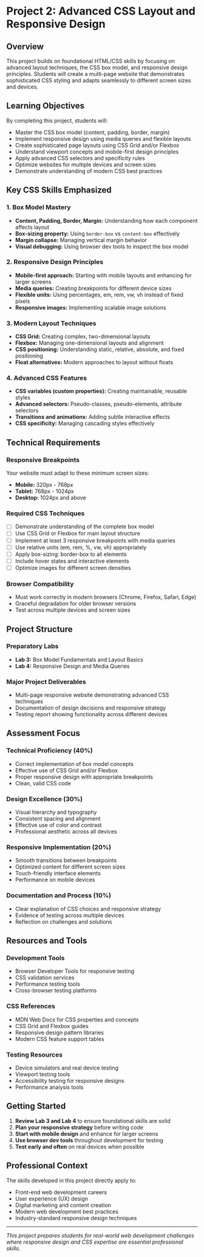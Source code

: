 # Project 2: Advanced CSS Layout and Responsive Design

## Overview
This project builds on foundational HTML/CSS skills by focusing on advanced layout techniques, the CSS box model, and responsive design principles. Students will create a multi-page website that demonstrates sophisticated CSS styling and adapts seamlessly to different screen sizes and devices.

## Learning Objectives
By completing this project, students will:
- Master the CSS box model (content, padding, border, margin)
- Implement responsive design using media queries and flexible layouts
- Create sophisticated page layouts using CSS Grid and/or Flexbox
- Understand viewport concepts and mobile-first design principles
- Apply advanced CSS selectors and specificity rules
- Optimize websites for multiple devices and screen sizes
- Demonstrate understanding of modern CSS best practices

## Key CSS Skills Emphasized

### 1. Box Model Mastery
- **Content, Padding, Border, Margin:** Understanding how each component affects layout
- **Box-sizing property:** Using `border-box` vs `content-box` effectively
- **Margin collapse:** Managing vertical margin behavior
- **Visual debugging:** Using browser dev tools to inspect the box model

### 2. Responsive Design Principles
- **Mobile-first approach:** Starting with mobile layouts and enhancing for larger screens
- **Media queries:** Creating breakpoints for different device sizes
- **Flexible units:** Using percentages, em, rem, vw, vh instead of fixed pixels
- **Responsive images:** Implementing scalable image solutions

### 3. Modern Layout Techniques
- **CSS Grid:** Creating complex, two-dimensional layouts
- **Flexbox:** Managing one-dimensional layouts and alignment
- **CSS positioning:** Understanding static, relative, absolute, and fixed positioning
- **Float alternatives:** Modern approaches to layout without floats

### 4. Advanced CSS Features
- **CSS variables (custom properties):** Creating maintainable, reusable styles
- **Advanced selectors:** Pseudo-classes, pseudo-elements, attribute selectors
- **Transitions and animations:** Adding subtle interactive effects
- **CSS specificity:** Managing cascading styles effectively

## Technical Requirements

### Responsive Breakpoints
Your website must adapt to these minimum screen sizes:
- **Mobile:** 320px - 768px
- **Tablet:** 768px - 1024px  
- **Desktop:** 1024px and above

### Required CSS Techniques
- [ ] Demonstrate understanding of the complete box model
- [ ] Use CSS Grid or Flexbox for main layout structure
- [ ] Implement at least 3 responsive breakpoints with media queries
- [ ] Use relative units (em, rem, %, vw, vh) appropriately
- [ ] Apply box-sizing: border-box to all elements
- [ ] Include hover states and interactive elements
- [ ] Optimize images for different screen densities

### Browser Compatibility
- Must work correctly in modern browsers (Chrome, Firefox, Safari, Edge)
- Graceful degradation for older browser versions
- Test across multiple devices and screen sizes

## Project Structure

### Preparatory Labs
- **Lab 3:** Box Model Fundamentals and Layout Basics
- **Lab 4:** Responsive Design and Media Queries

### Major Project Deliverables
- Multi-page responsive website demonstrating advanced CSS techniques
- Documentation of design decisions and responsive strategy
- Testing report showing functionality across different devices

## Assessment Focus

### Technical Proficiency (40%)
- Correct implementation of box model concepts
- Effective use of CSS Grid and/or Flexbox
- Proper responsive design with appropriate breakpoints
- Clean, valid CSS code

### Design Excellence (30%)
- Visual hierarchy and typography
- Consistent spacing and alignment
- Effective use of color and contrast
- Professional aesthetic across all devices

### Responsive Implementation (20%)
- Smooth transitions between breakpoints
- Optimized content for different screen sizes
- Touch-friendly interface elements
- Performance on mobile devices

### Documentation and Process (10%)
- Clear explanation of CSS choices and responsive strategy
- Evidence of testing across multiple devices
- Reflection on challenges and solutions

## Resources and Tools

### Development Tools
- Browser Developer Tools for responsive testing
- CSS validation services
- Performance testing tools
- Cross-browser testing platforms

### CSS References
- MDN Web Docs for CSS properties and concepts
- CSS Grid and Flexbox guides
- Responsive design pattern libraries
- Modern CSS feature support tables

### Testing Resources
- Device simulators and real device testing
- Viewport testing tools
- Accessibility testing for responsive designs
- Performance analysis tools

## Getting Started

1. **Review Lab 3 and Lab 4** to ensure foundational skills are solid
2. **Plan your responsive strategy** before writing code
3. **Start with mobile design** and enhance for larger screens
4. **Use browser dev tools** throughout development for testing
5. **Test early and often** on real devices when possible

## Professional Context

The skills developed in this project directly apply to:
- Front-end web development careers
- User experience (UX) design
- Digital marketing and content creation
- Modern web development best practices
- Industry-standard responsive design techniques

---
*This project prepares students for real-world web development challenges where responsive design and CSS expertise are essential professional skills.*
